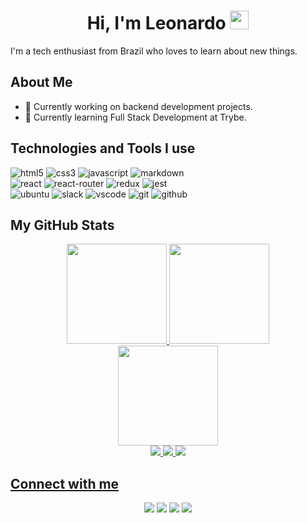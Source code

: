 <h1 align="center">Hi, I'm Leonardo <img src="https://raw.githubusercontent.com/iampavangandhi/iampavangandhi/master/gifs/Hi.gif" width="30px"></h1>

<p>I'm a tech enthusiast from Brazil who loves to learn about new things.</p>

<h2>About Me</h2>

- 🔭 Currently working on backend development projects.
- 🌱 Currently learning Full Stack Development at Trybe.

<h2>Technologies and Tools I use</h2>

<!-- <div>
  <img height="30" width="40" alt="html5" src="https://cdn.jsdelivr.net/gh/devicons/devicon/icons/html5/html5-original.svg" />
  <img height="30" width="40" alt="css3" src="https://cdn.jsdelivr.net/gh/devicons/devicon/icons/css3/css3-original.svg" />
  <img height="30" width="40" alt="javascript" src="https://cdn.jsdelivr.net/gh/devicons/devicon/icons/javascript/javascript-original.svg" />
  <img height="30" width="40" alt="react" src="https://cdn.jsdelivr.net/gh/devicons/devicon/icons/react/react-original.svg" />
  <img height="30" width="40" alt="redux" src="https://cdn.jsdelivr.net/gh/devicons/devicon/icons/redux/redux-original.svg" />
  <img height="30" width="40" alt="git" src="https://cdn.jsdelivr.net/gh/devicons/devicon/icons/git/git-original.svg" />
  <img height="30" width="40" alt="github" src="https://cdn.jsdelivr.net/gh/devicons/devicon/icons/github/github-original.svg" />
  <img height="30" width="40" alt="jest" src="https://cdn.jsdelivr.net/gh/devicons/devicon/icons/jest/jest-plain.svg" />
  <img height="30" width="40" alt="markdown" src="https://cdn.jsdelivr.net/gh/devicons/devicon/icons/markdown/markdown-original.svg" />
  <img height="30" width="40" alt="ubuntu" src="https://cdn.jsdelivr.net/gh/devicons/devicon/icons/ubuntu/ubuntu-plain.svg" />
  <img height="30" width="40" alt="slack" src="https://cdn.jsdelivr.net/gh/devicons/devicon/icons/slack/slack-original.svg" />
  <img height="30" width="40" alt="vscode" src="https://cdn.jsdelivr.net/gh/devicons/devicon/icons/vscode/vscode-original.svg" />
</div> -->

<div>
  <img alt="html5" src="https://img.shields.io/badge/HTML5-E34F26?style=for-the-badge&logo=html5&logoColor=white" />
  <img alt="css3" src="https://img.shields.io/badge/CSS3-1572B6?style=for-the-badge&logo=css3&logoColor=white" />
  <img alt="javascript" src="https://img.shields.io/badge/JavaScript-323330?style=for-the-badge&logo=javascript&logoColor=F7DF1E" />
  <img alt="markdown" src="https://img.shields.io/badge/Markdown-000000?style=for-the-badge&logo=markdown&logoColor=white" />
</div>
<div>
  <img alt="react" src="https://img.shields.io/badge/React-20232A?style=for-the-badge&logo=react&logoColor=61DAFB" />
  <img alt="react-router" src="https://img.shields.io/badge/React_Router-CA4245?style=for-the-badge&logo=react-router&logoColor=white" />
  <img alt="redux" src="https://img.shields.io/badge/Redux-593D88?style=for-the-badge&logo=redux&logoColor=white" />
  <img alt="jest" src="https://img.shields.io/badge/Jest-C21325?style=for-the-badge&logo=jest&logoColor=white" />
</div>
<div>
  <img alt="ubuntu" src="https://img.shields.io/badge/Ubuntu-E95420?style=for-the-badge&logo=ubuntu&logoColor=white" />
  <img alt="slack" src="https://img.shields.io/badge/Slack-4A154B?style=for-the-badge&logo=slack&logoColor=white" />
  <img alt="vscode" src="https://img.shields.io/badge/Visual_Studio_Code-0078D4?style=for-the-badge&logo=visual%20studio%20code&logoColor=white" />
  <img alt="git" src="https://img.shields.io/badge/GIT-E44C30?style=for-the-badge&logo=git&logoColor=white" />
  <img alt="github" src="https://img.shields.io/badge/GitHub-100000?style=for-the-badge&logo=github&logoColor=white" />
</div>

<h2>My GitHub Stats</h2>

<div align="center">
  <a href="https://github.com/lramos33">
  <img height="160em" src="https://github-readme-stats.vercel.app/api?username=lramos33&show_icons=true&theme=react&include_all_commits=true&count_private=true&hide=stars,issues&hide_rank=true" />
  <img height="160em" src="https://github-readme-stats.vercel.app/api/top-langs/?username=lramos33&layout=compact&langs_count=7&theme=react&hide=shell" />
</div>
  
<div align="center">
  <img height="160em" src="http://github-readme-streak-stats.herokuapp.com?user=lramos33&theme=react&hide_border=true&date_format=j%20M%5B%20Y%5D" />
</div>
  
<div align="center">
  <img src="https://komarev.com/ghpvc/?username=lramos33&color=brightgreen" target="_blank" />
  <img src="https://badges.pufler.dev/repos/lramos33" target="_blank" />
  <img src="https://badges.pufler.dev/commits/monthly/lramos33" target="_blank" />
</div>

<h2>Connect with me</h2>

<div align="center">
  <a href="https://www.linkedin.com/in/lramo33/" target="_blank"><img src="https://img.shields.io/badge/-LinkedIn-%230077B5?style=for-the-badge&logo=linkedin&logoColor=white" target="_blank"></a>
  <a href="https://instagram.com/lramos33" target="_blank"><img src="https://img.shields.io/badge/-Instagram-%23E4405F?style=for-the-badge&logo=instagram&logoColor=white" target="_blank"></a>
  <a href = "mailto:oliveira.leonardo3004@gmail.com"><img src="https://img.shields.io/badge/Gmail-D14836?style=for-the-badge&logo=gmail&logoColor=white" target="_blank"></a>
  <a href = "https://open.spotify.com/user/ramos.leonardo3004"><img src="https://img.shields.io/badge/Spotify-1ED760?&style=for-the-badge&logo=spotify&logoColor=white" target="_blank"></a>
</div>
  
<!--  <div align="center">
  <a href="https://www.linkedin.com/in/lramo33/" target="_blank"><img height="50" src="https://cdn.icon-icons.com/icons2/2428/PNG/512/linkedin_black_logo_icon_147114.png" target="_blank"></a>
  <a href="https://instagram.com/lramos33" target="_blank"><img height="50" src="https://cdn.icon-icons.com/icons2/2428/PNG/512/instagram_black_logo_icon_147122.png" target="_blank"></a>
  <a href = "mailto:oliveira.leonardo3004@gmail.com"><img height="50" src="https://cdn.icon-icons.com/icons2/2428/PNG/512/gmail_black_logo_icon_147126.png" target="_blank"></a>
  <a href = "https://open.spotify.com/user/ramos.leonardo3004"><img height="50" src="https://cdn.icon-icons.com/icons2/791/PNG/512/spotify_icon-icons.com_65503.png" target="_blank"></a>
</div> -->
